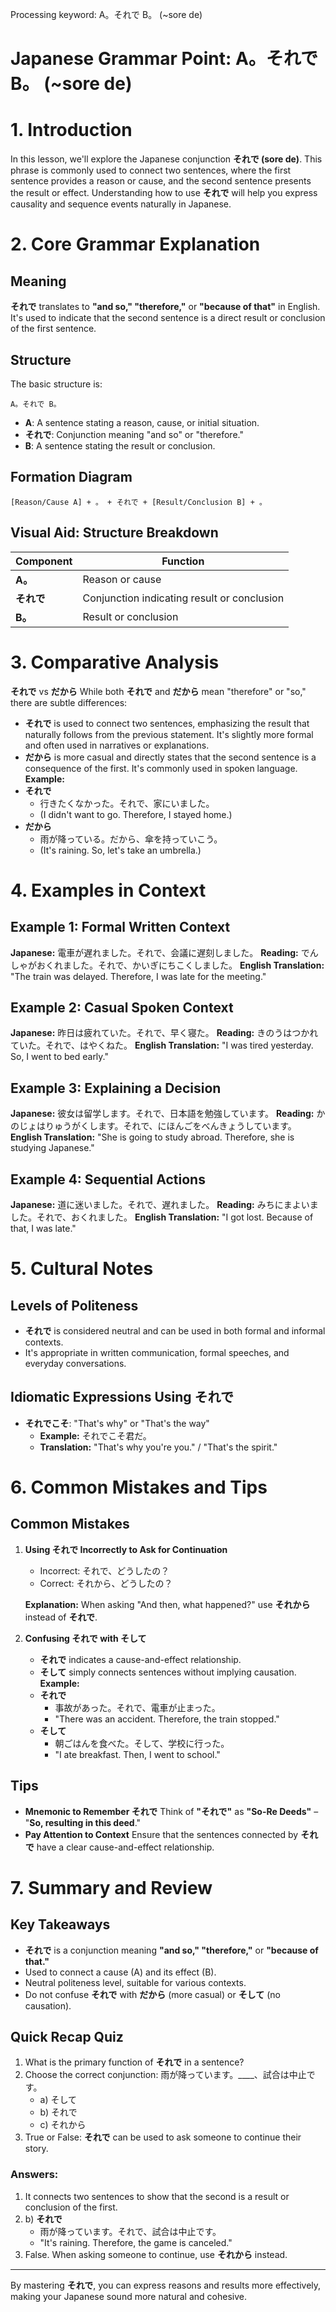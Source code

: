 Processing keyword: A。それで B。 (~sore de)
# Japanese Grammar Point: A。それで B。 (~sore de)
# 1. Introduction
In this lesson, we'll explore the Japanese conjunction **それで (sore de)**. This phrase is commonly used to connect two sentences, where the first sentence provides a reason or cause, and the second sentence presents the result or effect. Understanding how to use **それで** will help you express causality and sequence events naturally in Japanese.
# 2. Core Grammar Explanation
## Meaning
**それで** translates to **"and so," "therefore,"** or **"because of that"** in English. It's used to indicate that the second sentence is a direct result or conclusion of the first sentence.
## Structure
The basic structure is:
```
A。それで B。
```
- **A**: A sentence stating a reason, cause, or initial situation.
- **それで**: Conjunction meaning "and so" or "therefore."
- **B**: A sentence stating the result or conclusion.
## Formation Diagram
```plaintext
[Reason/Cause A] + 。 + それで + [Result/Conclusion B] + 。
```
## Visual Aid: Structure Breakdown
| Component            | Function                                    |
|----------------------|---------------------------------------------|
| **A。**              | Reason or cause                             |
| **それで**            | Conjunction indicating result or conclusion |
| **B。**              | Result or conclusion                        |
# 3. Comparative Analysis
**それで** vs **だから**
While both **それで** and **だから** mean "therefore" or "so," there are subtle differences:
- **それで** is used to connect two sentences, emphasizing the result that naturally follows from the previous statement. It's slightly more formal and often used in narratives or explanations.
- **だから** is more casual and directly states that the second sentence is a consequence of the first. It's commonly used in spoken language.
**Example:**
- **それで**
  - 行きたくなかった。それで、家にいました。
  - (I didn't want to go. Therefore, I stayed home.)
- **だから**
  - 雨が降っている。だから、傘を持っていこう。
  - (It's raining. So, let's take an umbrella.)
# 4. Examples in Context
## Example 1: Formal Written Context
**Japanese:**
電車が遅れました。それで、会議に遅刻しました。
**Reading:**
でんしゃがおくれました。それで、かいぎにちこくしました。
**English Translation:**
"The train was delayed. Therefore, I was late for the meeting."
## Example 2: Casual Spoken Context
**Japanese:**
昨日は疲れていた。それで、早く寝た。
**Reading:**
きのうはつかれていた。それで、はやくねた。
**English Translation:**
"I was tired yesterday. So, I went to bed early."
## Example 3: Explaining a Decision
**Japanese:**
彼女は留学します。それで、日本語を勉強しています。
**Reading:**
かのじょはりゅうがくします。それで、にほんごをべんきょうしています。
**English Translation:**
"She is going to study abroad. Therefore, she is studying Japanese."
## Example 4: Sequential Actions
**Japanese:**
道に迷いました。それで、遅れました。
**Reading:**
みちにまよいました。それで、おくれました。
**English Translation:**
"I got lost. Because of that, I was late."
# 5. Cultural Notes
## Levels of Politeness
- **それで** is considered neutral and can be used in both formal and informal contexts.
- It's appropriate in written communication, formal speeches, and everyday conversations.
## Idiomatic Expressions Using それで
- **それでこそ**: "That's why" or "That's the way"
  - **Example:** それでこそ君だ。
  - **Translation:** "That's why you're you." / "That's the spirit."
# 6. Common Mistakes and Tips
## Common Mistakes
1. **Using それで Incorrectly to Ask for Continuation**
   - Incorrect: それで、どうしたの？
   - Correct: それから、どうしたの？
   
   **Explanation:** When asking "And then, what happened?" use **それから** instead of **それで**.
2. **Confusing それで with そして**
   - **それで** indicates a cause-and-effect relationship.
   - **そして** simply connects sentences without implying causation.
   **Example:**
   - **それで**
     - 事故があった。それで、電車が止まった。
     - "There was an accident. Therefore, the train stopped."
   - **そして**
     - 朝ごはんを食べた。そして、学校に行った。
     - "I ate breakfast. Then, I went to school."
## Tips
- **Mnemonic to Remember それで**
  Think of **"それで"** as **"So-Re Deeds"** – "**So, resulting in this deed**."
- **Pay Attention to Context**
  Ensure that the sentences connected by **それで** have a clear cause-and-effect relationship.
# 7. Summary and Review
## Key Takeaways
- **それで** is a conjunction meaning **"and so," "therefore,"** or **"because of that."**
- Used to connect a cause (A) and its effect (B).
- Neutral politeness level, suitable for various contexts.
- Do not confuse **それで** with **だから** (more casual) or **そして** (no causation).
## Quick Recap Quiz
1. What is the primary function of **それで** in a sentence?
2. Choose the correct conjunction: 雨が降っています。____、試合は中止です。
   - a) そして
   - b) それで
   - c) それから
3. True or False: **それで** can be used to ask someone to continue their story.
### Answers:
1. It connects two sentences to show that the second is a result or conclusion of the first.
2. b) **それで**
   - 雨が降っています。それで、試合は中止です。
   - "It's raining. Therefore, the game is canceled."
3. False. When asking someone to continue, use **それから** instead.

---
By mastering **それで**, you can express reasons and results more effectively, making your Japanese sound more natural and cohesive.
